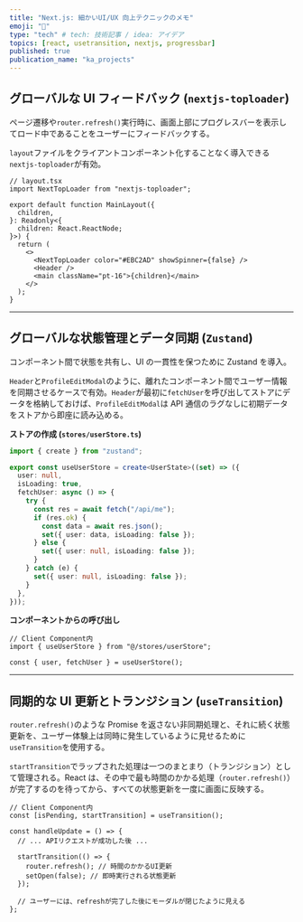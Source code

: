 ```yaml
---
title: "Next.js: 細かいUI/UX 向上テクニックのメモ"
emoji: "🎉"
type: "tech" # tech: 技術記事 / idea: アイデア
topics: [react, usetransition, nextjs, progressbar]
published: true
publication_name: "ka_projects"
---
```


## グローバルな UI フィードバック (`nextjs-toploader`)

ページ遷移や`router.refresh()`実行時に、画面上部にプログレスバーを表示してロード中であることをユーザーにフィードバックする。

`layout`ファイルをクライアントコンポーネント化することなく導入できる`nextjs-toploader`が有効。

```tsx
// layout.tsx
import NextTopLoader from "nextjs-toploader";

export default function MainLayout({
  children,
}: Readonly<{
  children: React.ReactNode;
}>) {
  return (
    <>
      <NextTopLoader color="#EBC2AD" showSpinner={false} />
      <Header />
      <main className="pt-16">{children}</main>
    </>
  );
}
```

---

## グローバルな状態管理とデータ同期 (`Zustand`)

コンポーネント間で状態を共有し、UI の一貫性を保つために Zustand を導入。

`Header`と`ProfileEditModal`のように、離れたコンポーネント間でユーザー情報を同期させるケースで有効。`Header`が最初に`fetchUser`を呼び出してストアにデータを格納しておけば、`ProfileEditModal`は API 通信のラグなしに初期データをストアから即座に読み込める。

**ストアの作成 (`stores/userStore.ts`)**

```ts
import { create } from "zustand";

export const useUserStore = create<UserState>((set) => ({
  user: null,
  isLoading: true,
  fetchUser: async () => {
    try {
      const res = await fetch("/api/me");
      if (res.ok) {
        const data = await res.json();
        set({ user: data, isLoading: false });
      } else {
        set({ user: null, isLoading: false });
      }
    } catch (e) {
      set({ user: null, isLoading: false });
    }
  },
}));
```

**コンポーネントからの呼び出し**

```tsx
// Client Component内
import { useUserStore } from "@/stores/userStore";

const { user, fetchUser } = useUserStore();
```

---

## 同期的な UI 更新とトランジション (`useTransition`)

`router.refresh()`のような Promise を返さない非同期処理と、それに続く状態更新を、ユーザー体験上は同時に発生しているように見せるために`useTransition`を使用する。

`startTransition`でラップされた処理は一つのまとまり（トランジション）として管理される。React は、その中で最も時間のかかる処理（`router.refresh()`）が完了するのを待ってから、すべての状態更新を一度に画面に反映する。

```tsx
// Client Component内
const [isPending, startTransition] = useTransition();

const handleUpdate = () => {
  // ... APIリクエストが成功した後 ...

  startTransition(() => {
    router.refresh(); // 時間のかかるUI更新
    setOpen(false); // 即時実行される状態更新
  });

  // ユーザーには、refreshが完了した後にモーダルが閉じたように見える
};
```
